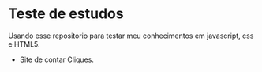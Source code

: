 # Teste de estudos
Usando esse repositorio para testar meu conhecimentos em javascript, css e HTML5.

- Site de contar Cliques.
